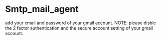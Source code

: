 # Smtp_mail_agent
add your email and password of your gmail account.
NOTE: please disble the 2 factor authentication and the secure account setting of your gmail account.
